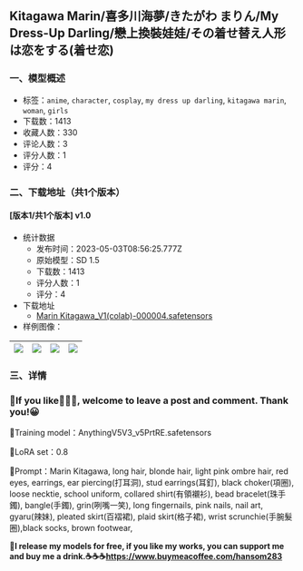## Kitagawa Marin/喜多川海夢/きたがわ まりん/My Dress-Up Darling/戀上換裝娃娃/その着せ替え人形は恋をする(着せ恋)
### 一、模型概述

- 标签：`anime`, `character`, `cosplay`, `my dress up darling`, `kitagawa marin`, `woman`, `girls`
- 下载数：1413
- 收藏人数：330
- 评论人数：3
- 评分人数：1
- 评分：4

### 二、下载地址（共1个版本）

#### [版本1/共1个版本] v1.0

- 统计数据
  - 发布时间：2023-05-03T08:56:25.777Z
  - 原始模型：SD 1.5
  - 下载数：1413
  - 评分人数：1
  - 评分：4
- 下载地址
  - [Marin Kitagawa_V1(colab)-000004.safetensors](https://civitai.com/api/download/models/61229)
- 样例图像：

| <img src="https://image.civitai.com/xG1nkqKTMzGDvpLrqFT7WA/6df84266-27ad-40dd-860a-09cb98e93573/width=450/671294.jpeg" /> | <img src="https://image.civitai.com/xG1nkqKTMzGDvpLrqFT7WA/18d38422-0f99-4d36-9ff9-38ec68a4226d/width=450/671281.jpeg" /> | <img src="https://image.civitai.com/xG1nkqKTMzGDvpLrqFT7WA/5474638a-7874-493d-8997-7bdd161743fa/width=450/671252.jpeg" /> | <img src="https://image.civitai.com/xG1nkqKTMzGDvpLrqFT7WA/05979620-f813-4c58-92ce-280e360af4e0/width=450/671259.jpeg" /> |
| ---- | ---- | ---- | ---- |


### 三、详情
<h3><strong>📢If you like🧡💙💚, welcome to leave a post and comment. Thank you!😀</strong></h3><p>📌Training model：AnythingV5V3_v5PrtRE.safetensors</p><p>📌LoRA set：0.8</p><p>📌Prompt：Marin Kitagawa, long hair, blonde hair, light pink ombre hair, red eyes, earrings, ear piercing(打耳洞), stud earrings(耳釘), black choker(項圈), loose necktie, school uniform, collared shirt(有領襯衫), bead bracelet(珠手鐲), bangle(手鐲), grin(咧嘴一笑), long fingernails, pink nails, nail art, gyaru(辣妹), pleated skirt(百褶裙), plaid skirt(格子裙), wrist scrunchie(手腕髮圈),black socks, brown footwear,</p><p><strong>📢I release my models for free, if you like my works, you can support me and buy me a drink.☕☕☕</strong><a target="_blank" rel="ugc" href="https://www.buymeacoffee.com/hansom283"><strong>https://www.buymeacoffee.com/hansom283</strong></a></p>
